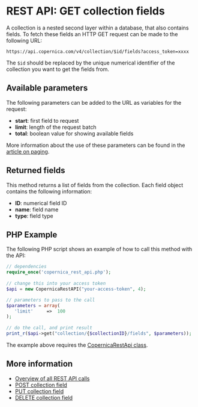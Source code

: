 # REST API: GET collection fields

A collection is a nested second layer within a database, that also contains
fields. To fetch these fields an HTTP GET request can be made to the following
URL:

`https://api.copernica.com/v4/collection/$id/fields?access_token=xxxx`

The `$id` should be replaced by the unique numerical identifier of the collection
you want to get the fields from.

## Available parameters

The following parameters can be added to the URL as variables for the request:

* **start**: first field to request
* **limit**: length of the request batch
* **total**: boolean value for showing available fields

More information about the use of these parameters can be found in the 
[article on paging](./rest-paging.md).

## Returned fields

This method returns a list of fields from the collection. Each field object
contains the following information:

* **ID**: numerical field ID
* **name**: field name
* **type**: field type

## PHP Example

The following PHP script shows an example of how to call this method
with the API:

```php
// dependencies
require_once('copernica_rest_api.php');
    
// change this into your access token
$api = new CopernicaRestAPI("your-access-token", 4);

// parameters to pass to the call
$parameters = array(
   'limit'     =>  100
);
    
// do the call, and print result
print_r($api->get("collection/{$collectionID}/fields", $parameters));
```

The example above requires the [CopernicaRestApi class](./rest-php.md).

## More information

* [Overview of all REST API calls](./rest-api.md)
* [POST collection field](./rest-post-collection-fields.md)
* [PUT collection field](./rest-put-collection-field.md)
* [DELETE collection field](./rest-delete-collection-field.md)
